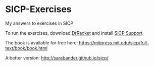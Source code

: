 SICP-Exercises
==============

My answers to exercises in SICP

To run the exercises, download [DrRacket](http://racket-lang.org/download/) and install [SICP Support](https://docs.racket-lang.org/sicp-manual/index.html)

The book is available for free here: https://mitpress.mit.edu/sicp/full-text/book/book.html

A better version:
http://sarabander.github.io/sicp/
